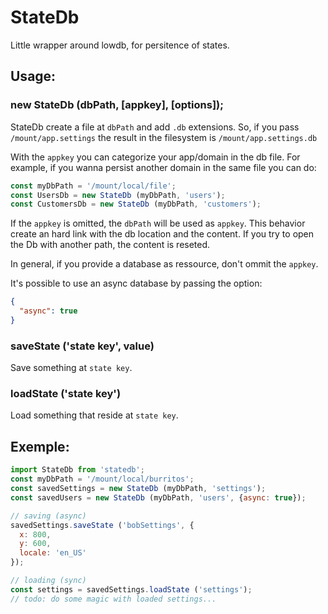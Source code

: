# StateDb

Little wrapper around lowdb, for persitence of states.

## Usage:

### new StateDb (dbPath, [appkey], [options]);

StateDb create a file at `dbPath` and add `.db` extensions.
So, if you pass `/mount/app.settings` the result in the filesystem is
`/mount/app.settings.db`

With the `appkey` you can categorize your app/domain in the db file.
For example, if you wanna persist another domain in the same file you can
do:

```js
const myDbPath = '/mount/local/file';
const UsersDb = new StateDb (myDbPath, 'users');
const CustomersDb = new StateDb (myDbPath, 'customers');
```

If the `appkey` is omitted, the `dbPath` will be used as `appkey`.
This behavior create an hard link with the db location and the content.
If you try to open the Db with another path, the content is reseted.

In general, if you provide a database as ressource, don't ommit the `appkey`.

It's possible to use an async database by passing the option:
```json
{
  "async": true
}
```

### saveState ('state key', value)

Save something at `state key`.

### loadState ('state key')

Load something that reside at `state key`.

## Exemple:

```js
import StateDb from 'statedb';
const myDbPath = '/mount/local/burritos';
const savedSettings = new StateDb (myDbPath, 'settings');
const savedUsers = new StateDb (myDbPath, 'users', {async: true});

// saving (async)
savedSettings.saveState ('bobSettings', {
  x: 800,
  y: 600,
  locale: 'en_US'
});

// loading (sync)
const settings = savedSettings.loadState ('settings');
// todo: do some magic with loaded settings...
```
